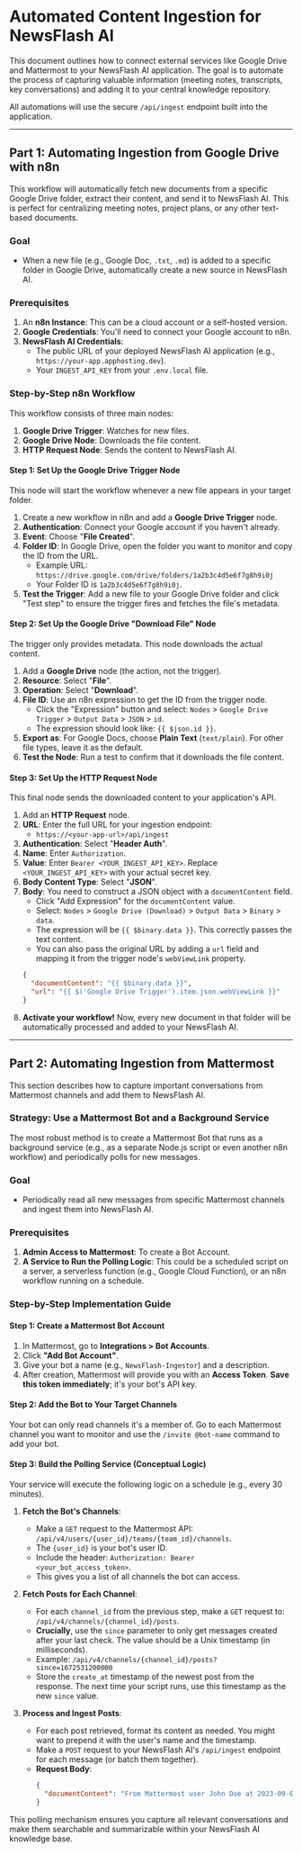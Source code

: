# Automated Content Ingestion for NewsFlash AI

This document outlines how to connect external services like Google Drive and Mattermost to your NewsFlash AI application. The goal is to automate the process of capturing valuable information (meeting notes, transcripts, key conversations) and adding it to your central knowledge repository.

All automations will use the secure `/api/ingest` endpoint built into the application.

---

## Part 1: Automating Ingestion from Google Drive with n8n

This workflow will automatically fetch new documents from a specific Google Drive folder, extract their content, and send it to NewsFlash AI. This is perfect for centralizing meeting notes, project plans, or any other text-based documents.

### **Goal**

- When a new file (e.g., Google Doc, `.txt`, `.md`) is added to a specific folder in Google Drive, automatically create a new source in NewsFlash AI.

### **Prerequisites**

1.  An **n8n Instance**: This can be a cloud account or a self-hosted version.
2.  **Google Credentials**: You'll need to connect your Google account to n8n.
3.  **NewsFlash AI Credentials**:
    *   The public URL of your deployed NewsFlash AI application (e.g., `https://your-app.apphosting.dev`).
    *   Your `INGEST_API_KEY` from your `.env.local` file.

### **Step-by-Step n8n Workflow**

This workflow consists of three main nodes:

1.  **Google Drive Trigger**: Watches for new files.
2.  **Google Drive Node**: Downloads the file content.
3.  **HTTP Request Node**: Sends the content to NewsFlash AI.

#### **Step 1: Set Up the Google Drive Trigger Node**

This node will start the workflow whenever a new file appears in your target folder.

1.  Create a new workflow in n8n and add a **Google Drive Trigger** node.
2.  **Authentication**: Connect your Google account if you haven't already.
3.  **Event**: Choose "**File Created**".
4.  **Folder ID**: In Google Drive, open the folder you want to monitor and copy the ID from the URL.
    *   Example URL: `https://drive.google.com/drive/folders/1a2b3c4d5e6f7g8h9i0j`
    *   Your Folder ID is `1a2b3c4d5e6f7g8h9i0j`.
5.  **Test the Trigger**: Add a new file to your Google Drive folder and click "Test step" to ensure the trigger fires and fetches the file's metadata.

#### **Step 2: Set Up the Google Drive "Download File" Node**

The trigger only provides metadata. This node downloads the actual content.

1.  Add a **Google Drive** node (the action, not the trigger).
2.  **Resource**: Select "**File**".
3.  **Operation**: Select "**Download**".
4.  **File ID**: Use an n8n expression to get the ID from the trigger node.
    *   Click the "Expression" button and select: `Nodes` > `Google Drive Trigger` > `Output Data` > `JSON` > `id`.
    *   The expression should look like: `{{ $json.id }}`.
5.  **Export as**: For Google Docs, choose **Plain Text** (`text/plain`). For other file types, leave it as the default.
6.  **Test the Node**: Run a test to confirm that it downloads the file content.

#### **Step 3: Set Up the HTTP Request Node**

This final node sends the downloaded content to your application's API.

1.  Add an **HTTP Request** node.
2.  **URL**: Enter the full URL for your ingestion endpoint:
    *   `https://<your-app-url>/api/ingest`
3.  **Authentication**: Select "**Header Auth**".
4.  **Name**: Enter `Authorization`.
5.  **Value**: Enter `Bearer <YOUR_INGEST_API_KEY>`. Replace `<YOUR_INGEST_API_KEY>` with your actual secret key.
6.  **Body Content Type**: Select "**JSON**".
7.  **Body**: You need to construct a JSON object with a `documentContent` field.
    *   Click "Add Expression" for the `documentContent` value.
    *   Select: `Nodes` > `Google Drive (Download)` > `Output Data` > `Binary` > `data`.
    *   The expression will be `{{ $binary.data }}`. This correctly passes the text content.
    *   You can also pass the original URL by adding a `url` field and mapping it from the trigger node's `webViewLink` property.
    ```json
    {
      "documentContent": "{{ $binary.data }}",
      "url": "{{ $('Google Drive Trigger').item.json.webViewLink }}"
    }
    ```
8.  **Activate your workflow!** Now, every new document in that folder will be automatically processed and added to your NewsFlash AI.

---

## Part 2: Automating Ingestion from Mattermost

This section describes how to capture important conversations from Mattermost channels and add them to NewsFlash AI.

### **Strategy: Use a Mattermost Bot and a Background Service**

The most robust method is to create a Mattermost Bot that runs as a background service (e.g., as a separate Node.js script or even another n8n workflow) and periodically polls for new messages.

### **Goal**

- Periodically read all new messages from specific Mattermost channels and ingest them into NewsFlash AI.

### **Prerequisites**

1.  **Admin Access to Mattermost**: To create a Bot Account.
2.  **A Service to Run the Polling Logic**: This could be a scheduled script on a server, a serverless function (e.g., Google Cloud Function), or an n8n workflow running on a schedule.

### **Step-by-Step Implementation Guide**

#### **Step 1: Create a Mattermost Bot Account**

1.  In Mattermost, go to **Integrations > Bot Accounts**.
2.  Click **"Add Bot Account"**.
3.  Give your bot a name (e.g., `NewsFlash-Ingestor`) and a description.
4.  After creation, Mattermost will provide you with an **Access Token**. **Save this token immediately**; it's your bot's API key.

#### **Step 2: Add the Bot to Your Target Channels**

Your bot can only read channels it's a member of. Go to each Mattermost channel you want to monitor and use the `/invite @bot-name` command to add your bot.

#### **Step 3: Build the Polling Service (Conceptual Logic)**

Your service will execute the following logic on a schedule (e.g., every 30 minutes).

1.  **Fetch the Bot's Channels**:
    *   Make a `GET` request to the Mattermost API: `/api/v4/users/{user_id}/teams/{team_id}/channels`.
    *   The `{user_id}` is your bot's user ID.
    *   Include the header: `Authorization: Bearer <your_bot_access_token>`.
    *   This gives you a list of all channels the bot can access.

2.  **Fetch Posts for Each Channel**:
    *   For each `channel_id` from the previous step, make a `GET` request to: `/api/v4/channels/{channel_id}/posts`.
    *   **Crucially**, use the `since` parameter to only get messages created after your last check. The value should be a Unix timestamp (in milliseconds).
    *   Example: `/api/v4/channels/{channel_id}/posts?since=1672531200000`
    *   Store the `create_at` timestamp of the newest post from the response. The next time your script runs, use this timestamp as the new `since` value.

3.  **Process and Ingest Posts**:
    *   For each post retrieved, format its content as needed. You might want to prepend it with the user's name and the timestamp.
    *   Make a `POST` request to your NewsFlash AI's `/api/ingest` endpoint for each message (or batch them together).
    *   **Request Body**:
        ```json
        {
          "documentContent": "From Mattermost user John Doe at 2023-09-01: \n\n We need to finalize the Q4 marketing budget by EOD."
        }
        ```

This polling mechanism ensures you capture all relevant conversations and make them searchable and summarizable within your NewsFlash AI knowledge base.
